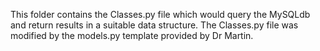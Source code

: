This folder contains the Classes.py file which would query the MySQLdb and return results in a suitable data structure. The Classes.py file was modified by the models.py template provided by Dr Martin.